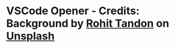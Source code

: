 # VSCode Opener - Credits: Background by <a href="https://unsplash.com/@sepoys?utm_source=unsplash&utm_medium=referral&utm_content=creditCopyText">Rohit Tandon</a> on <a href="https://unsplash.com/images/nature/mountain?utm_source=unsplash&utm_medium=referral&utm_content=creditCopyText">Unsplash</a>
